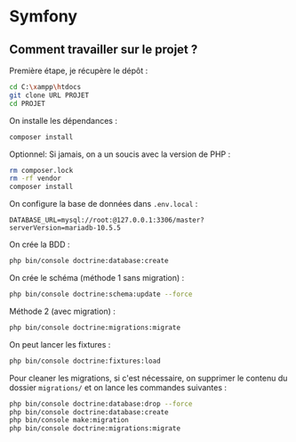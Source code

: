 # Symfony

## Comment travailler sur le projet ?

Première étape, je récupère le dépôt :

```bash
cd C:\xampp\htdocs
git clone URL PROJET
cd PROJET
```

On installe les dépendances :

```bash
composer install
```

Optionnel: Si jamais, on a un soucis avec la version de PHP :

```bash
rm composer.lock
rm -rf vendor
composer install
```

On configure la base de données dans ```.env.local``` :

```
DATABASE_URL=mysql://root:@127.0.0.1:3306/master?serverVersion=mariadb-10.5.5
```

On crée la BDD :

```bash
php bin/console doctrine:database:create
```

On crée le schéma (méthode 1 sans migration) :

```bash
php bin/console doctrine:schema:update --force
```

Méthode 2 (avec migration) :

```bash
php bin/console doctrine:migrations:migrate
```

On peut lancer les fixtures :

```bash
php bin/console doctrine:fixtures:load
```

Pour cleaner les migrations, si c'est nécessaire, on supprimer le contenu du dossier ```migrations/``` et on lance les commandes suivantes :

```bash
php bin/console doctrine:database:drop --force
php bin/console doctrine:database:create
php bin/console make:migration
php bin/console doctrine:migrations:migrate
```
